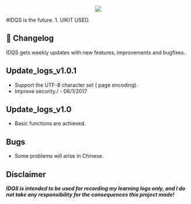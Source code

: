 <p align="center"><img src="http://blogpictures.oss-cn-shanghai.aliyuncs.com/github/logo.png" /></p>
#IDQS is the future.
1. UIKIT USED.

## :scroll: Changelog
IDQS gets weekly updates with new features, improvements and bugfixes.

## Update_logs_v1.0.1
* Support the UTF-8 character set ( page encoding).
* Improve security./ - 06/1/2017

## Update_logs_v1.0
* Basic functions are achieved.

## Bugs
* Some problems will arise in Chinese.

## Disclaimer
***IDQS is intended to be used for recording my learning logs only, and I do not take any responsibility for the consequences this project made!***
